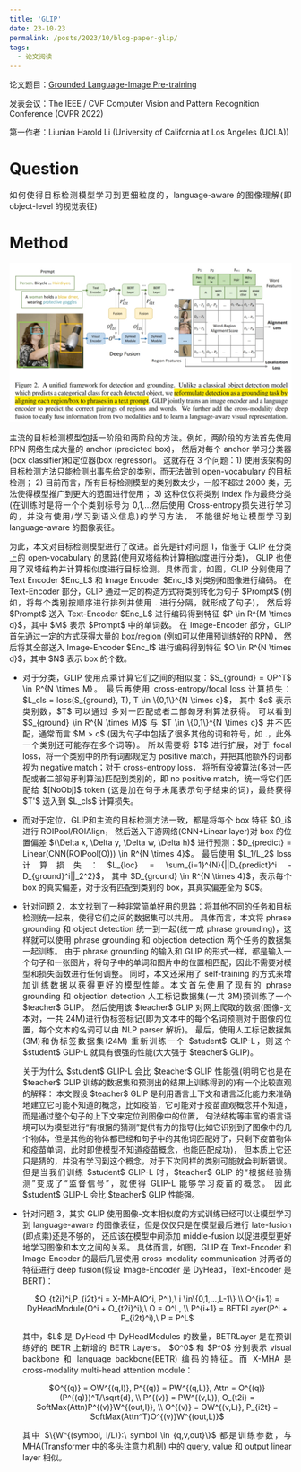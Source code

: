 ```yaml
---
title: 'GLIP'
date: 23-10-23
permalink: /posts/2023/10/blog-paper-glip/
tags:
  - 论文阅读
---
```


<p style="text-align:justify; text-justify:inter-ideograph;"> 论文题目：<a href="https://openaccess.thecvf.com/content/CVPR2022/html/Li_Grounded_Language-Image_Pre-Training_CVPR_2022_paper.html?ref=blog.roboflow.com" target="_blank" title="GLIP">Grounded Language-Image Pre-training</a></p>

发表会议：The IEEE / CVF Computer Vision and Pattern Recognition Conference (CVPR 2022)

第一作者：Liunian Harold Li (University of California at Los Angeles (UCLA))

Question
===

<p style="text-align:justify; text-justify:inter-ideograph;">如何使得目标检测模型学习到更细粒度的，language-aware 的图像理解(即 object-level 的视觉表征)</p>

Method
===

![GLIP architecture](/images/paper_GLIP_architecture.png)

<p style="text-align:justify; text-justify:inter-ideograph;">主流的目标检测模型包括一阶段和两阶段的方法。例如，两阶段的方法首先使用 RPN 网络生成大量的 anchor (predicted box)，
然后对每个 anchor 学习分类器(box classifier)和定位器(box regressor)。
这就存在 3 个问题：1) 使用该架构的目标检测方法只能检测出事先给定的类别，而无法做到 open-vocabulary 的目标检测；
2) 目前而言，所有目标检测模型的类别数太少，一般不超过 2000 类，无法使得模型推广到更大的范围进行使用；
3) 这种仅仅将类别 index 作为最终分类(在训练时是将一个个类别标号为 0,1,...然后使用 Cross-entropy损失进行学习的，并没有使用/学习到语义信息)的学习方法，
不能很好地让模型学习到 language-aware 的图像表征。</p>

<p style="text-align:justify; text-justify:inter-ideograph;">为此，本文对目标检测模型进行了改进。首先是针对问题 1，借鉴于 CLIP 在分类上的 open-vocabulary 的思路(使用双塔结构计算相似度进行分类)，
GLIP 也使用了双塔结构并计算相似度进行目标检测。具体而言，如图，GLIP 分别使用了 Text Encoder $Enc_L$ 和 Image Encoder $Enc_I$ 对类别和图像进行编码。
在 Text-Encoder 部分，GLIP 通过一定的构造方式将类别转化为句子 $Prompt$ (例如，将每个类别按顺序进行排列并使用 . 进行分隔，就形成了句子)，
然后将 $Prompt$ 送入 Text-Encoder $Enc_L$ 进行编码得到特征 $P \in R^{M \times d}$，其中 $M$ 表示 $Prompt$ 中的单词数。
在 Image-Encoder 部分，GLIP 首先通过一定的方式获得大量的 box/region (例如可以使用预训练好的 RPN)，
然后将其全部送入 Image-Encoder $Enc_I$ 进行编码得到特征 $O \in R^{N \times d}$，其中 $N$ 表示 box 的个数。</p>

<ul><li><p style="text-align:justify; text-justify:inter-ideograph;">对于分类，GLIP 使用点乘计算它们之间的相似度：$S_{ground} = OP^T$ \in R^{N \times M}。
最后再使用 cross-entropy/focal loss 计算损失：$L_cls = loss(S_{ground}, T), T \in \{0,1\}^{N \times c}$，
其中 $c$ 表示类别数，$T$ 可以通过 多对一匹配或者二部匈牙利算法获得。
可以看到 $S_{ground} \in R^{N \times M}$ 与 $T \in \{0,1\}^{N \times c}$ 并不匹配，通常而言 $M > c$ (因为句子中包括了很多其他的词和符号，如 .，此外一个类别还可能存在多个词等)。
所以需要将 $T$ 进行扩展，对于 focal loss，将一个类别中的所有词都规定为 positive match，并把其他额外的词都视为 negative match；对于 cross-entropy loss，
将所有没被算法(多对一匹配或者二部匈牙利算法)匹配到类别的，即 no positive match，统一将它们匹配给 $[NoObj]$ token (这是加在句子末尾表示句子结束的词)，最终获得 $T'$ 送入到 $L_cls$ 计算损失。</p></li>

<li><p style="text-align:justify; text-justify:inter-ideograph;">而对于定位，GLIP和主流的目标检测方法一致，都是将每个 box 特征 $O_i$ 进行 ROIPool/ROIAlign，
然后送入下游网络(CNN+Linear layer)对 box 的位置偏差 $(\Delta x, \Delta y, \Delta w, \Delta h)$ 进行预测：$D_{predict} = Linear(CNN(ROIPool(O))) \in R^{N \times 4}$。
最后使用 $L_1/L_2$ loss 计算损失：$L_{loc} = \sum_{i=1}^{N}{||D_{predict}^i - D_{ground}^i||_2^2}$，
其中 $D_{ground} \in R^{N \times 4}$，表示每个 box 的真实偏差，对于没有匹配到类别的 box，其真实偏差全为 $0$。</p></li>

<li><p style="text-align:justify; text-justify:inter-ideograph;">针对问题 2，本文找到了一种非常简单好用的思路：将其他不同的任务和目标检测统一起来，使得它们之间的数据集可以共用。
具体而言，本文将 phrase grounding 和 object detection 统一到一起(统一成 phrase grounding)，这样就可以使用 phrase grounding 和 objection detection 两个任务的数据集一起训练。
由于 phrase grounding 的输入和 GLIP 的形式一样，都是输入一个句子和一张图片，将句子中的单词和图片中的位置相匹配，因此不需要对模型和损失函数进行任何调整。
同时，本文还采用了 self-training 的方式来增加训练数据以获得更好的模型性能。本文首先使用了现有的 phrase grounding 和 objection detection 人工标记数据集(一共 3M)预训练了一个 $teacher$ GLIP。
然后使用该 $teacher$ GLIP 对网上爬取的数据(图像-文本对，一共 24M)进行伪标签标记(即为文本中的每个名词预测对于图像的位置，每个文本的名词可以由 NLP parser 解析)。
最后，使用人工标记数据集(3M)和伪标签数据集(24M) 重新训练一个 $student$ GLIP-L，则这个 $student$ GLIP-L 就具有很强的性能(大大强于 $teacher$ GLIP)。</p>

<p style="text-align:justify; text-justify:inter-ideograph;">关于为什么 $student$ GLIP-L 会比 $teacher$ GLIP 性能强(明明它也是在  $teacher$ GLIP 训练的数据集和预测出的结果上训练得到的)有一个比较直观的解释：
本文假设 $teacher$ GLIP 是利用语言上下文和语言泛化能力来准确地建立它可能不知道的概念，比如疫苗，它可能对于疫苗直观概念并不知道，而是通过整个句子的上下文来定位到图像中的位置，
句法结构等丰富的语言语境可以为模型进行“有根据的猜测”提供有力的指导(比如它识别到了图像中的几个物体，但是其他的物体都已经和句子中的其他词匹配好了，只剩下疫苗物体和疫苗单词，此时即使模型不知道疫苗概念，也能匹配成功)，
但本质上它还只是猜的，并没有学习到这个概念，对于下次同样的类别可能就会判断错误。但是当我们训练 $student$ GLIP-L 时，$teacher$ GLIP 的“根据经验猜测”变成了“监督信号”，就使得 GLIP-L 能够学习疫苗的概念。
因此  $student$ GLIP-L 会比 $teacher$ GLIP 性能强。</p></li>

<li><p style="text-align:justify; text-justify:inter-ideograph;">针对问题 3，其实 GLIP 使用图像-文本相似度的方式训练已经可以让模型学习到 language-aware 的图像表征，但是仅仅只是在模型最后进行 late-fusion (即点乘)还是不够的，
还应该在模型中间添加 middle-fusion 以促进模型更好地学习图像和本文之间的关系。
具体而言，如图，GLIP 在 Text-Encoder 和 Image-Encoder 的最后几层使用 cross-modality communication 对两者的特征进行 deep fusion(假设 Image-Encoder 是 DyHead，Text-Encoder 是 BERT)：</p>

<center>$O_{t2i}^i,P_{i2t}^i = X-MHA(O^i, P^i),\ i \in\{0,1,...,L-1\} \\
O^{i+1} = DyHeadModule(O^i + O_{t2i}^i),\ O = O^L, \\
P^{i+1} = BETRLayer(P^i + P_{i2t}^i),\ P = P^L$</center>

<p style="text-align:justify; text-justify:inter-ideograph;">其中，$L$ 是 DyHead 中 DyHeadModules 的数量，BETRLayer 是在预训练好的 BETR 上新增的 BETR Layers。
$O^0$ 和 $P^0$ 分别表示 visual backbone 和 language backbone(BETR) 编码的特征。而 X-MHA 是 cross-modality multi-head attention module：</p>

<center>$O^{(q)} = OW^{(q,I)}, P^{(q)} = PW^{(q,L)}, Attn = O^{(q)}(P^{(q)})^T/\sqrt{d}, \\
P^{(v)} = PW^{(v,L)}, O_{t2i} = SoftMax(Attn)P^{(v)}W^{(out,I)}, \\
O^{(v)} = OW^{(v,L)}, P_{i2t} = SoftMax(Attn^T)O^{(v)}W^{(out,L)}$</center>

<p style="text-align:justify; text-justify:inter-ideograph;">其中 $\{W^{(symbol, I/L)}:\ symbol \in {q,v,out}\}$ 都是训练参数，与 MHA(Transformer 中的多头注意力机制) 中的 query, value 和 output linear layer 相似。</p></li></ul>